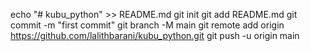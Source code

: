 echo "# kubu_python" >> README.md
git init
git add README.md
git commit -m "first commit"
git branch -M main
git remote add origin https://github.com/lalithbarani/kubu_python.git
git push -u origin main
